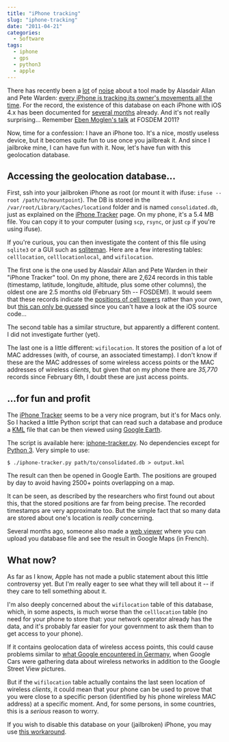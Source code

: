 ```yaml
---
title: "iPhone tracking"
slug: "iphone-tracking"
date: "2011-04-21"
categories:
  - Software
tags:
  - iphone
  - gps
  - python3
  - apple
---
```


There has recently been a
[lot](http://radar.oreilly.com/2011/04/apple-location-tracking.html) of
[noise](http://gizmodo.com/#!5793925/your-iphone-is-secretly-tracking-everywhere-youve-been)
about a tool made by Alasdair Allan and Pete Warden:
[every iPhone is tracking its owner's movements all the time][iphone tracker].
For the record, the existence of this database on each iPhone with iOS 4.x has
been documented for [several months](http://blog.csvance.com/?p=39) already. And
it's not really surprising... Remember [Eben Moglen's talk][eben] at FOSDEM
2011?

Now, time for a confession: I have an iPhone too. It's a nice, mostly useless
device, but it becomes quite fun to use once you jailbreak it. And since I
jailbroke mine, I can have fun with it. Now, let's have fun with this
geolocation database.

## Accessing the geolocation database...
First, ssh into your jailbroken iPhone as root (or mount it with ifuse: `ifuse
--root /path/to/mountpoint`). The DB is stored in the
`/var/root/Library/Caches/locationd` folder and is named `consolidated.db`, just
as explained on the [iPhone Tracker][] page. On my phone, it's a 5.4 MB file.
You can copy it to your computer (using `scp`, `rsync`, or just `cp` if you're
using ifuse).

If you're curious, you can then investigate the content of this file using
`sqlite3` or a GUI such as [sqliteman][]. Here are a few interesting tables:
`celllocation`, `celllocationlocal`, and `wifilocation`.

The first one is the one used by Alasdair Allan and Pete Warden in their "iPhone
Tracker" tool. On my phone, there are 2,624 records in this table (timestamp,
latitude, longitude, altitude, plus some other columns), the oldest one are 2.5
months old (February 5th -- FOSDEM!). It would seem that these records indicate
the [positions of cell towers](http://blog.csvance.com/?p=136) rather than your
own, but
[this can only be guessed](http://www.fsf.org/blogs/community/5-reasons-to-avoid-iphone-3g)
since you can't have a look at the iOS source code...

The second table has a similar structure, but apparently a different content. I
did not investigate further (yet).

The last one is a little different: `wifilocation`. It stores the position of a
lot of MAC addresses (with, of course, an associated timestamp). I don't know if
these are the MAC addresses of some wireless access points or the MAC addresses
of wireless *clients*, but given that on my phone there are *35,770* records
since February 6th, I doubt these are just access points.

## ...for fun and profit
The [iPhone Tracker][] seems to be a very nice program, but it's for Macs only.
So I hacked a little Python script that can read such a database and produce a
[KML][] file that can be then viewed using [Google Earth][].

The script is available here: [iphone-tracker.py][]. No dependencies except for
[Python 3](http://python.org/). Very simple to use:

~~~console
$ ./iphone-tracker.py path/to/consolidated.db > output.kml
~~~

The result can then be opened in Google Earth. The positions are grouped by day
to avoid having 2500+ points overlapping on a map.

It can be seen, as described by the researchers who first found out about this,
that the stored positions are far from being precise. The recorded timestamps
are very approximate too. But the simple fact that so many data are stored about
one's location is *really* concerning.

Several months ago, someone also made a
[web viewer](http://www.courbis.fr/Localisation-iPhone-votre.html) where you can
upload you database file and see the result in Google Maps (in French).

## What now?
As far as I know, Apple has not made a public statement about this little
controversy yet. But I'm really eager to see what they will tell about it -- if
they care to tell something about it.

I'm also deeply concerned about the `wifilocation` table of this database,
which, in some aspects, is much worse than the `celllocation` table (no need for
your phone to store that: your network operator already has the data, and it's
probably far easier for your government to ask them than to get access to your
phone).

If it contains geolocation data of wireless access points, this could cause
problems similar to [what Google encountered in Germany][germany], when Google
Cars were gathering data about wireless networks in addition to the Google
Street View pictures.

But if the `wifilocation` table actually contains the last seen location of
wireless *clients*, it could mean that your phone can be used to prove that you
were close to a specific person (identified by his phone wireless MAC address)
at a specific moment. And, for some persons, in some countries, this is a
*serious* reason to worry.

If you wish to disable this database on your (jailbroken) iPhone, you may use
[this workaround](http://technicalmusings.blogspot.com/2011/04/ios-consolidateddb-workaround-for.html).


[kml]: http://code.google.com/apis/kml/documentation/
[google earth]: http://earth.google.com/
[iphone tracker]: http://petewarden.github.com/iPhoneTracker
[sqliteman]: http://sqliteman.sf.net/
[eben]: http://www.youtube.com/watch?v=qol6f-QbrAE#t=3m20
[iphone-tracker.py]: https://gist.github.com/934357
[germany]: http://www.spiegel.de/netzwelt/web/0,1518,690600,00.html
